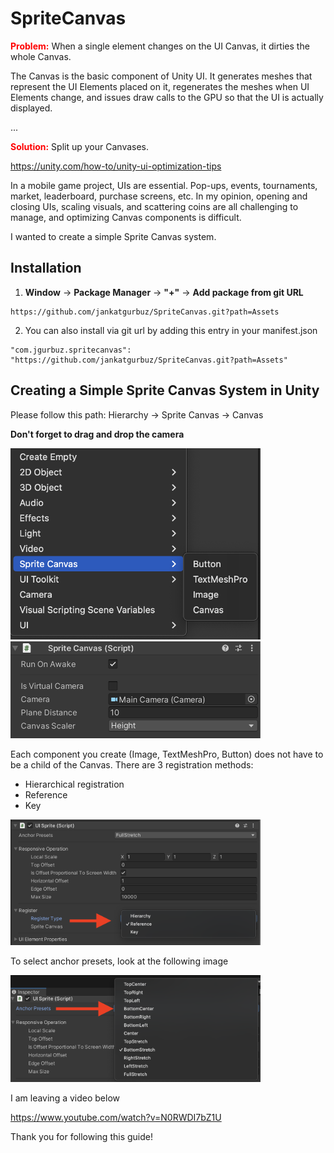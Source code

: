 # SpriteCanvas

<span style="color:red">**Problem:**</span> When a single element changes on the UI Canvas, it dirties the whole Canvas.

The Canvas is the basic component of Unity UI. It generates meshes that represent the UI Elements placed on it, regenerates the meshes when UI Elements change, and issues draw calls to the GPU so that the UI is actually displayed.

...

<span style="color:red">**Solution:**</span> Split up your Canvases.

https://unity.com/how-to/unity-ui-optimization-tips

In a mobile game project, UIs are essential. Pop-ups, events, tournaments, market, leaderboard, purchase screens, etc. In my opinion, opening and closing UIs, scaling visuals, and scattering coins are all challenging to manage, and optimizing Canvas components is difficult.

I wanted to create a simple Sprite Canvas system.

## Installation

1.  **Window** -> **Package Manager** -> **"+"** -> **Add package from git URL**
```
https://github.com/jankatgurbuz/SpriteCanvas.git?path=Assets
```

2. You can also install via git url by adding this entry in your manifest.json
```
"com.jgurbuz.spritecanvas": "https://github.com/jankatgurbuz/SpriteCanvas.git?path=Assets"
```

## Creating a Simple Sprite Canvas System in Unity
Please follow this path: Hierarchy -> Sprite Canvas -> Canvas

**Don't forget to drag and drop the camera**

<img src="Assets/Documentation~/Images/one.png?raw=true " alt="Sprite Canvas" style="margin: 10 0 0px 50px;" width="400px"/>


<img src="Assets/Documentation~/Images/four.png?raw=true" alt="Sprite Canvas" style="margin: 10 0 0px 50px;" width="400px"/>

Each component you create (Image, TextMeshPro, Button) does not have to be a child of the Canvas. There are 3 registration methods:

- Hierarchical registration
- Reference
- Key

<img src="Assets/Documentation~/Images/two.png?raw=true" alt="Sprite Canvas" style="margin: 10 0 0px 50px;" width="400px"/>

To select anchor presets, look at the following image


<img src="Assets/Documentation~/Images/three.png?raw=true" alt="Sprite Canvas" style="margin: 10 0 0px 50px;" width="400px"/>

I am leaving a video below

https://www.youtube.com/watch?v=N0RWDI7bZ1U

Thank you for following this guide!